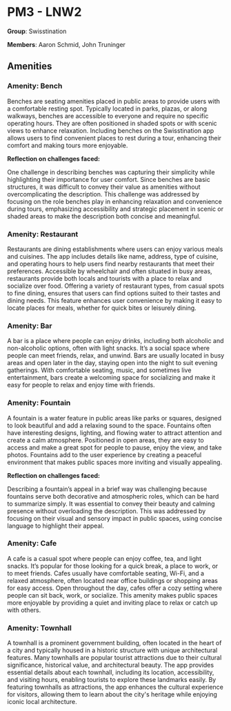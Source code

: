 # PM3 - LNW2

**Group**: Swisstination

**Members**: Aaron Schmid, John Truninger

## Amenities

### Amenity: Bench

Benches are seating amenities placed in public areas to provide users with a comfortable resting spot. Typically located in parks, plazas, or along walkways, benches are accessible to everyone and require no specific operating hours. They are often positioned in shaded spots or with scenic views to enhance relaxation. Including benches on the Swisstination app allows users to find convenient places to rest during a tour, enhancing their comfort and making tours more enjoyable.

**Reflection on challenges faced:**

One challenge in describing benches was capturing their simplicity while highlighting their importance for user comfort. Since benches are basic structures, it was difficult to convey their value as amenities without overcomplicating the description. This challenge was addressed by focusing on the role benches play in enhancing relaxation and convenience during tours, emphasizing accessibility and strategic placement in scenic or shaded areas to make the description both concise and meaningful.

### Amenity: Restaurant

Restaurants are dining establishments where users can enjoy various meals and cuisines. The app includes details like name, address, type of cuisine, and operating hours to help users find nearby restaurants that meet their preferences. Accessible by wheelchair and often situated in busy areas, restaurants provide both locals and tourists with a place to relax and socialize over food. Offering a variety of restaurant types, from casual spots to fine dining, ensures that users can find options suited to their tastes and dining needs. This feature enhances user convenience by making it easy to locate places for meals, whether for quick bites or leisurely dining.

### Amenity: Bar

A bar is a place where people can enjoy drinks, including both alcoholic and non-alcoholic options, often with light snacks. It’s a social space where people can meet friends, relax, and unwind. Bars are usually located in busy areas and open later in the day, staying open into the night to suit evening gatherings. With comfortable seating, music, and sometimes live entertainment, bars create a welcoming space for socializing and make it easy for people to relax and enjoy time with friends.

### Amenity: Fountain

A fountain is a water feature in public areas like parks or squares, designed to look beautiful and add a relaxing sound to the space. Fountains often have interesting designs, lighting, and flowing water to attract attention and create a calm atmosphere. Positioned in open areas, they are easy to access and make a great spot for people to pause, enjoy the view, and take photos. Fountains add to the user experience by creating a peaceful environment that makes public spaces more inviting and visually appealing.

**Reflection on challenges faced:**

Describing a fountain’s appeal in a brief way was challenging because fountains serve both decorative and atmospheric roles, which can be hard to summarize simply. It was essential to convey their beauty and calming presence without overloading the description. This was addressed by focusing on their visual and sensory impact in public spaces, using concise language to highlight their appeal.

### Amenity: Cafe

A cafe is a casual spot where people can enjoy coffee, tea, and light snacks. It’s popular for those looking for a quick break, a place to work, or to meet friends. Cafes usually have comfortable seating, Wi-Fi, and a relaxed atmosphere, often located near office buildings or shopping areas for easy access. Open throughout the day, cafes offer a cozy setting where people can sit back, work, or socialize. This amenity makes public spaces more enjoyable by providing a quiet and inviting place to relax or catch up with others.

### Amenity: Townhall

A townhall is a prominent government building, often located in the heart of a city and typically housed in a historic structure with unique architectural features. Many townhalls are popular tourist attractions due to their cultural significance, historical value, and architectural beauty. The app provides essential details about each townhall, including its location, accessibility, and visiting hours, enabling tourists to explore these landmarks easily. By featuring townhalls as attractions, the app enhances the cultural experience for visitors, allowing them to learn about the city's heritage while enjoying iconic local architecture.
